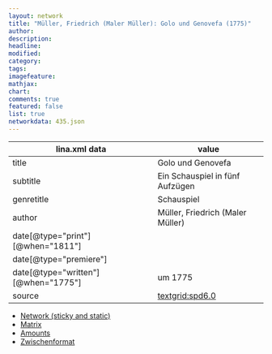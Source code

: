 ```yaml
---
layout: network
title: "Müller, Friedrich (Maler Müller): Golo und Genovefa (1775)"
author:
description:
headline:
modified:
category:
tags:
imagefeature: 
mathjax: 
chart: 
comments: true
featured: false
list: true
networkdata: 435.json
---
```

lina.xml data  | value
------------- | -------------
title|Golo und Genovefa
subtitle|Ein Schauspiel in fünf Aufzügen
genretitle|Schauspiel
author|Müller, Friedrich (Maler Müller)
date[@type="print"][@when="1811"]|
date[@type="premiere"]|
date[@type="written"][@when="1775"]|um 1775
source|[textgrid:spd6.0](https://textgridlab.org/1.0/tgcrud-public/rest/textgrid:spd6.0/data)



* [Network (sticky and static)](/network435)
* [Matrix](/matrix435)
* [Amounts](/amounts435)
* [Zwischenformat](/lina435 )
